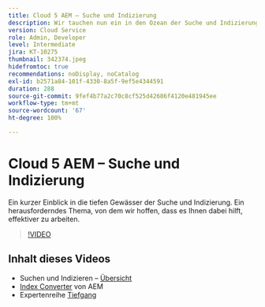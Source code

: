 ```yaml
---
title: Cloud 5 AEM – Suche und Indizierung
description: Wir tauchen nun ein in den Ozean der Suche und Indizierung
version: Cloud Service
role: Admin, Developer
level: Intermediate
jira: KT-10275
thumbnail: 342374.jpeg
hidefromtoc: true
recommendations: noDisplay, noCatalog
exl-id: b2571a84-101f-4330-8a5f-9ef5e4344591
duration: 288
source-git-commit: 9fef4b77a2c70c8cf525d42686f4120e481945ee
workflow-type: tm+mt
source-wordcount: '67'
ht-degree: 100%

---
```


# Cloud 5 AEM – Suche und Indizierung

Ein kurzer Einblick in die tiefen Gewässer der Suche und Indizierung. Ein herausforderndes Thema, von dem wir hoffen, dass es Ihnen dabei hilft, effektiver zu arbeiten.

>[!VIDEO](https://video.tv.adobe.com/v/342374?quality=12&learn=on)

## Inhalt dieses Videos

+ Suchen und Indizieren – [Übersicht](https://experienceleague.adobe.com/docs/experience-manager-cloud-service/content/operations/indexing.html?lang=de)
+ [Index Converter](https://experienceleague.adobe.com/docs/experience-manager-cloud-service/content/migration-journey/refactoring-tools/index-converter.html?lang=de) von AEM
+ Expertenreihe [Tiefgang](../../../cloud-service/migration/moving-to-aem-as-a-cloud-service/search-and-indexing.md)
